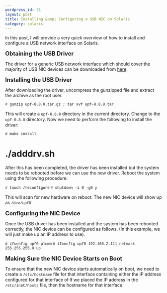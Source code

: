 ```yaml
--- 
wordpress_id: 31
layout: post
title: Installing &amp; Configuring a USB NIC on Solaris
category: solaris
---
```

In this post, I will provide a very quick overview of how to install and configure a USB network interface on Solaris.

<span style="font-size:130%;"><span style="font-weight: bold;">Obtaining the USB Driver</span></span>

The driver for a generic USB network interface which should cover the majority of USB NIC devices can be downloaded from <a href="http://homepage2.nifty.com/mrym3/taiyodo/upf-0.8.0.tar.gz">here</a>.

<span style="font-size:130%;"><span style="font-weight: bold;">Installing the USB Driver</span></span>

After downloading the driver, uncompress the gunzipped file and extract the archive as the root user.

<span style="font-size:85%;"><span style="font-family: courier new;"># gunzip upf-0.8.0.tar.gz ; tar xvf upf-0.8.0.tar</span></span>

This will create a <span style="font-size:85%;"><span style="font-family: courier new;">upf-0.8.0</span></span> directory in the current directory. Change to the <span style="font-size:85%;"><span style="font-family: courier new;">upf-0.8.0</span></span> directory. Now we need to perform the following to install the driver:

<span style="font-size: 85%; font-family: courier new;"># make install
# ./adddrv.sh</span>

After this has been completed, the driver has been installed but the system needs to be rebooted before we can use the new driver. Reboot the system using the following procedure:

<span style="font-size:85%;"><span style="font-family: courier new;"># touch /reconfigure</span>
<span style="font-family: courier new;"> # shutdown -i 0 -g0 y</span></span>

This will scan for new hardware on reboot. The new NIC device will show up as <span style="font-size:85%;"><span style="font-family: courier new;">/dev/upf0</span></span>

<span style="font-size:130%;"><span style="font-weight: bold;">Configuring the NIC Device</span></span>

Once the USB driver has been installed and the system has been rebooted correctly, the NIC device can be configured as follows. (In this example, we will just make up an IP address to use).

<span style="font-size:85%;"><span style="font-family: courier new;"># ifconfig upf0 plumb</span>
<span style="font-family: courier new;"> # ifconfig upf0 192.168.2.111 netmask 255.255.255.0 up</span></span>

<span style="font-size:130%;"><span style="font-weight: bold;">Making Sure the NIC Device Starts on Boot</span></span>

To ensure that the new NIC device starts automatically on boot, we need to create a <span style="font-size:85%;"><span style="font-family: courier new;">/etc/hostname</span></span> file for that interface containing either the IP address configured for that interface of if we placed the IP address in the <span style="font-size:85%;"><span style="font-family: courier new;">/etc/inet/hosts</span></span> file, then the hostname for that interface.
